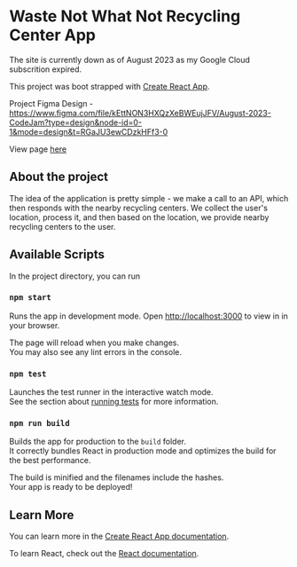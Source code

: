 # Waste Not What Not Recycling Center App

The site is currently down as of August 2023 as my Google Cloud subscrition expired.

This project was boot strapped with [Create React App](https://github.com/Crii-CL/se_cj_wnwn).

Project Figma Design - https://www.figma.com/file/kEttNON3HXQzXeBWEujJFV/August-2023-CodeJam?type=design&node-id=0-1&mode=design&t=RGaJU3ewCDzkHFf3-0

View page [here](https://crii-cl.github.io/se_cj_wnwn/)

## About the project

The idea of the application is pretty simple - we make a call to an API, which then responds with the nearby recycling centers. We collect the user's location, process it, and then based on the location, we provide nearby recycling centers to the user.

## Available Scripts

In the project directory, you can run

### `npm start`

Runs the app in development mode.
Open [http://localhost:3000](http://localhost:3000) to view in in your browser.

The page will reload when you make changes.\
You may also see any lint errors in the console.

### `npm test`

Launches the test runner in the interactive watch mode.\
See the section about [running tests](https://facebook.github.io/create-react-app/docs/running-tests) for more information.

### `npm run build`

Builds the app for production to the `build` folder.\
It correctly bundles React in production mode and optimizes the build for the best performance.

The build is minified and the filenames include the hashes.\
Your app is ready to be deployed!

## Learn More

You can learn more in the [Create React App documentation](https://facebook.github.io/create-react-app/docs/getting-started).

To learn React, check out the [React documentation](https://reactjs.org/).
